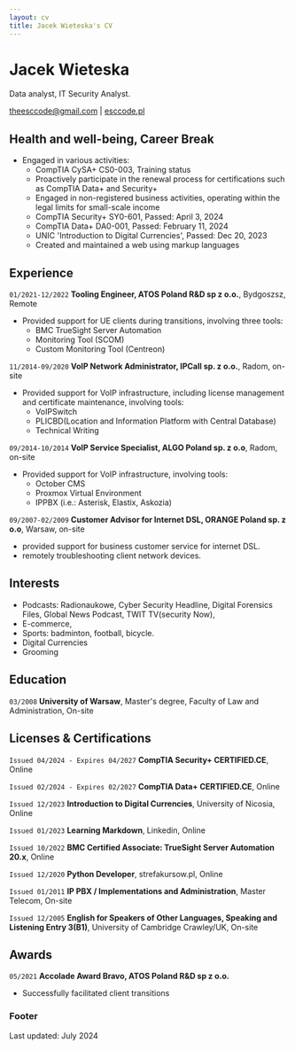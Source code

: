 ```yaml
---
layout: cv
title: Jacek Wieteska's CV
---
```

# Jacek Wieteska
Data analyst, IT Security Analyst.

<div id="webaddress">
<a href="theesccode@gmail.com">theesccode@gmail.com</a>
| <a href="https://esccode.pl">esccode.pl</a>
</div>


## Health and well-being, Career Break

- Engaged in various activities:
  - CompTIA CySA+ CS0-003, Training status
  - Proactively participate in the renewal process for certifications such as CompTIA Data+ and Security+
  - Engaged in non-registered business activities, operating within the legal limits for small-scale income
  - CompTIA Security+ SY0-601, Passed: April 3, 2024
  - CompTIA Data+ DA0-001, Passed: February 11, 2024
  - UNIC 'Introduction to Digital Currencies', Passed: Dec 20, 2023
  - Created and maintained a web using markup languages

## Experience

`01/2021-12/2022`
__Tooling Engineer, ATOS Poland R&D sp z o.o.__, Bydgoszsz, Remote

- Provided support for UE clients during transitions, involving three tools:
  - BMC TrueSight Server Automation
  - Monitoring Tool (SCOM)
  - Custom Monitoring Tool (Centreon)

`11/2014-09/2020`
__VoIP Network Administrator, IPCall sp. z o.o.__, Radom, on-site

 - Provided support for VoIP infrastructure, including license management and certificate maintenance, involving tools:
   - VoIPSwitch
   - PLICBD(Location and Information Platform with Central Database)
   - Technical Writing

`09/2014-10/2014`
__VoIP Service Specialist, ALGO Poland sp. z o.o__, Radom, on-site

 - Provided support for VoIP infrastructure, involving tools:
   - October CMS
   - Proxmox Virtual Environment
   - IPPBX (i.e.: Asterisk, Elastix, Askozia)

`09/2007-02/2009`
__Customer Advisor for Internet DSL, ORANGE Poland sp. z o.o__, Warsaw, on-site

  - provided support for business customer service for internet DSL.
  - remotely troubleshooting client network devices.


## Interests

- Podcasts: Radionaukowe, Cyber Security Headline, Digital Forensics Files, Global News Podcast, TWIT TV(security Now),
- E-commerce,
- Sports: badminton, football, bicycle.
- Digital Currencies
- Grooming


## Education

`03/2008`
__University of Warsaw__,  Master's degree, Faculty of Law and Administration, On-site

## Licenses & Certifications

`Issued 04/2024 - Expires 04/2027` __CompTIA Security+ CERTIFIED.CE__, Online

`Issued 02/2024 - Expires 02/2027` __CompTIA Data+ CERTIFIED.CE__, Online

`Issued 12/2023` __Introduction to Digital Currencies__, 
University of Nicosia, Online

`Issued 01/2023` __Learning Markdown__, Linkedin, Online

`Issued 10/2022` __BMC Certified Associate: TrueSight Server Automation 20.x__, Online

`Issued 12/2020` __Python Developer__, strefakursow.pl, Online

`Issued 01/2011` __IP PBX / Implementations and Administration__, Master Telecom, On-site

`Issued 12/2005` __English for Speakers of Other Languages, Speaking and Listening Entry 3(B1)__, University of Cambridge Crawley/UK, On-site



## Awards

`05/2021`
__Accolade Award Bravo, ATOS Poland R&D sp z o.o.__
 
- Successfully facilitated client transitions



<!-- ## Publications -->

<!-- A list is also available [online](http://scholar.google.co.uk/citations?user=LTOTl0YAAAAJ) -->

<!-- ### Journals -->



### Footer

Last updated: July 2024


